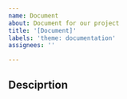```yaml
---
name: Document
about: Document for our project
title: '[Document]'
labels: 'theme: documentation'
assignees: ''

---
```


## Desciprtion
